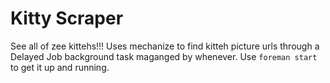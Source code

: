 Kitty Scraper
==========================
See all of zee kittehs!!!
Uses mechanize to find kitteh picture urls through a Delayed Job
background task maganged by whenever. Use <code>foreman start</code>
to get it up and running. 

